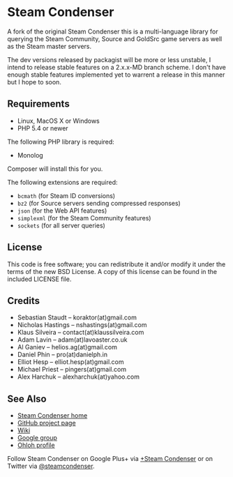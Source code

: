 Steam Condenser
===============

A fork of the original Steam Condenser this is a multi-language library for querying the Steam
Community, Source and GoldSrc game servers as well as the Steam master servers.

The dev versions released by packagist will be more or less unstable, I intend to release
stable features on a 2.x.x-MD branch scheme. I don't have enough stable features implemented yet
to warrent a release in this manner but I hope to soon.

## Requirements

* Linux, MacOS X or Windows
* PHP 5.4 or newer

The following PHP library is required:

* Monolog

Composer will install this for you.

The following extensions are required:

* `bcmath` (for Steam ID conversions)
* `bz2` (for Source servers sending compressed responses)
* `json` (for the Web API features)
* `simplexml` (for the Steam Community features)
* `sockets` (for all server queries)

## License

This code is free software; you can redistribute it and/or modify it under the
terms of the new BSD License. A copy of this license can be found in the
included LICENSE file.

## Credits

* Sebastian Staudt – koraktor(at)gmail.com
* Nicholas Hastings – nshastings(at)gmail.com
* Klaus Silveira – contact(at)klaussilveira.com
* Adam Lavin – adam(at)lavoaster.co.uk
* Al Ganiev – helios.ag(at)gmail.com
* Daniel Phin – pro(at)danielph.in
* Elliot Hesp – elliot.hesp(at)gmail.com
* Michael Priest – pingers(at)gmail.com
* Alex Harchuk – alexharchuk(at)yahoo.com

## See Also

* [Steam Condenser home](http://koraktor.de/steam-condenser)
* [GitHub project page](https://github.com/koraktor/steam-condenser)
* [Wiki](https://github.com/koraktor/steam-condenser/wiki)
* [Google group](http://groups.google.com/group/steam-condenser)
* [Ohloh profile](http://www.ohloh.net/projects/steam-condenser)

Follow Steam Condenser on Google Plus+ via
[+Steam Condenser](https://plus.google.com/b/109400543549250623875/109400543549250623875)
or on Twitter via [@steamcondenser](https://twitter.com/steamcondenser).
